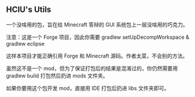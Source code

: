 ## HCIU's Utils

一个没啥用的包，旨在给 Minecraft 答辩的 GUI 系统包上一层没啥用的巧克力。

注意：这是一个 Forge 项目，因此你需要 gradlew setUpDecompWorkspace & gradlew eclipse

这样本项目才能正确引用 Forge 和 Minecraft 源码。作者太菜，不会别的方法。

虽然这不是一个 mod，但为了保证打包后的结果是混淆过的，你仍然需要用 gradlew build 打包然后扔进 mods 文件夹。

如果你要用这个包开发 mod，直接用 IDE 打包后扔进 libs 文件夹即可。
